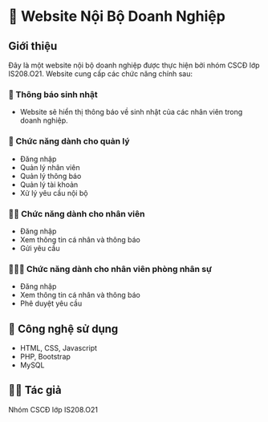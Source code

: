 # :rocket: Website Nội Bộ Doanh Nghiệp
## Giới thiệu
Đây là một website nội bộ doanh nghiệp được thực hiện bởi nhóm CSCĐ lớp IS208.O21. Website cung cấp các chức năng chính sau:

### :birthday: Thông báo sinh nhật 
  * Website sẽ hiển thị thông báo về sinh nhật của các nhân viên trong doanh nghiệp.

### :busts_in_silhouette: Chức năng dành cho quản lý
* Đăng nhập
* Quản lý nhân viên
* Quản lý thông báo
* Quản lý tài khoản
* Xử lý yêu cầu nội bộ
### 🧑‍💻 Chức năng dành cho nhân viên
* Đăng nhập
* Xem thông tin cá nhân và thông báo
* Gửi yêu cầu
### 🧑🏼‍💼 Chức năng dành cho nhân viên phòng nhân sự
* Đăng nhập
* Xem thông tin cá nhân và thông báo
* Phê duyệt yêu cầu

## 📲 Công nghệ sử dụng
* HTML, CSS, Javascript
* PHP, Bootstrap
* MySQL

## 🧛‍♂️ Tác giả
Nhóm CSCĐ lớp IS208.O21
